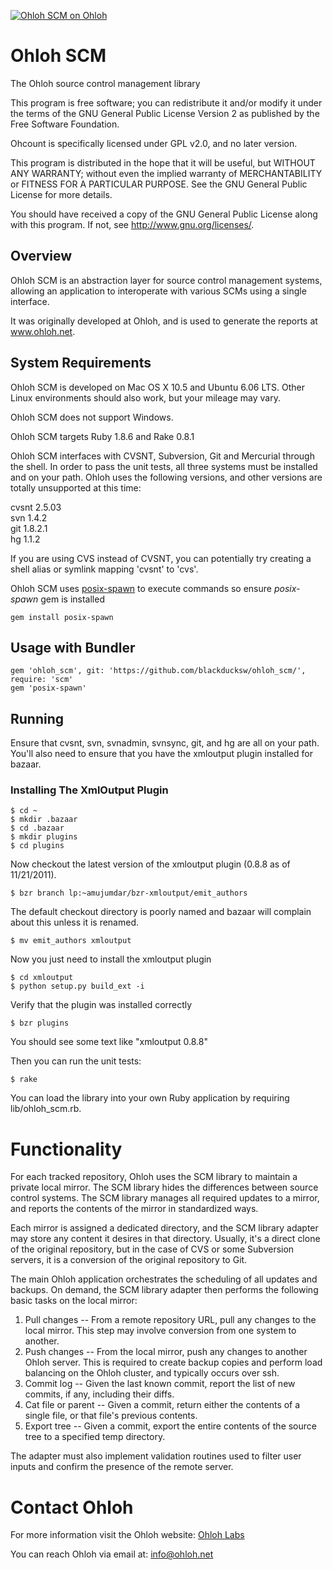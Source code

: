 [![Ohloh SCM on Ohloh](https://www.ohloh.net/p/ohloh_scm/widgets/project_partner_badge.gif)](https://www.ohloh.net/p/ohloh_scm)

# Ohloh SCM

The Ohloh source control management library

This program is free software; you can redistribute it and/or modify
it under the terms of the GNU General Public License Version 2 as
published by the Free Software Foundation.

Ohcount is specifically licensed under GPL v2.0, and no later version.

This program is distributed in the hope that it will be useful,
but WITHOUT ANY WARRANTY; without even the implied warranty of
MERCHANTABILITY or FITNESS FOR A PARTICULAR PURPOSE.  See the
GNU General Public License for more details.

You should have received a copy of the GNU General Public License
along with this program.  If not, see <http://www.gnu.org/licenses/>.

## Overview

Ohloh SCM is an abstraction layer for source control management systems,
allowing an application to interoperate with various SCMs using a
single interface.

It was originally developed at Ohloh, and is used to generate
the reports at www.ohloh.net.

## System Requirements

Ohloh SCM is developed on Mac OS X 10.5 and Ubuntu 6.06 LTS. Other Linux
environments should also work, but your mileage may vary.

Ohloh SCM does not support Windows.

Ohloh SCM targets Ruby 1.8.6 and Rake 0.8.1

Ohloh SCM interfaces with CVSNT, Subversion, Git and Mercurial through the
shell.  In order to pass the unit tests, all three systems must be installed
and on your path. Ohloh uses the following versions, and other versions are
totally unsupported at this time:

cvsnt 2.5.03  
svn 1.4.2  
git 1.8.2.1  
hg 1.1.2  

If you are using CVS instead of CVSNT, you can potentially try creating
a shell alias or symlink mapping 'cvsnt' to 'cvs'.

Ohloh SCM uses [posix-spawn](https://github.com/rtomayko/posix-spawn) to
execute commands so ensure *posix-spawn* gem is installed

``gem install posix-spawn``


## Usage with Bundler

```
gem 'ohloh_scm', git: 'https://github.com/blackducksw/ohloh_scm/', require: 'scm'
gem 'posix-spawn'
```
## Running

Ensure that cvsnt, svn, svnadmin, svnsync, git, and hg are all on your path. You'll also need to ensure that you have the xmloutput plugin installed for bazaar.

### Installing The XmlOutput Plugin
    $ cd ~
    $ mkdir .bazaar
    $ cd .bazaar
    $ mkdir plugins
    $ cd plugins

Now checkout the latest version of the xmloutput plugin (0.8.8 as of 11/21/2011). 

    $ bzr branch lp:~amujumdar/bzr-xmloutput/emit_authors

The default checkout directory is poorly named and bazaar will complain about this unless it is renamed.

    $ mv emit_authors xmloutput

Now you just need to install the xmloutput plugin

    $ cd xmloutput
    $ python setup.py build_ext -i

Verify that the plugin was installed correctly

    $ bzr plugins

You should see some text like "xmloutput 0.8.8"

Then you can run the unit tests:

    $ rake

You can load the library into your own Ruby application by requiring lib/ohloh_scm.rb.

# Functionality

For each tracked repository, Ohloh uses the SCM library to maintain a private
local mirror. The SCM library hides the differences between source control
systems. The SCM library manages all required updates to a mirror, and reports
the contents of the mirror in standardized ways.

Each mirror is assigned a dedicated directory, and the SCM library adapter may
store any content it desires in that directory. Usually, it's a direct clone of
the original repository, but in the case of CVS or some Subversion servers, it
is a conversion of the original repository to Git.

The main Ohloh application orchestrates the scheduling of all updates and
backups. On demand, the SCM library adapter then performs the following basic
tasks on the local mirror:

1. Pull changes -- From a remote repository URL, pull any changes to the local
mirror. This step may involve conversion from one system to another.
2. Push changes -- From the local mirror, push any changes to another Ohloh
server. This is required to create backup copies and perform load balancing on
the Ohloh cluster, and typically occurs over ssh.
3. Commit log -- Given the last known commit, report the list of new commits,
if any, including their diffs.
4. Cat file or parent -- Given a commit, return either the contents of a
single file, or that file's previous contents.
5. Export tree -- Given a commit, export the entire contents of the source tree
to a specified temp directory.

The adapter must also implement validation routines used to filter user inputs
and confirm the presence of the remote server.

# Contact Ohloh

For more information visit the Ohloh website:
[Ohloh Labs](http://labs.ohloh.net)

You can reach Ohloh via email at:
[info@ohloh.net](mailto:info@ohloh.net)

